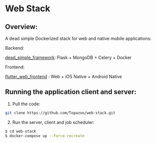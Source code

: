 # Web Stack

## Overview:

A dead simple Dockerized stack for web and native mobile applications:

Backend:

[dead_simple_framework](https://github.com/Topazoo/dead_simple_framework): Flask + MongoDB + Celery + Docker


Frontend:

[flutter_web_frontend](https://github.com/Topazoo/flutter_web_frontend) : Web + iOS Native + Android Native

## Running the application client and server:

1. Pull the code:

```sh
git clone https://github.com/Topazoo/web-stack.git
```

2. Run the server, client and job scheduler:

```sh
$ cd web-stack
$ docker-compose up --force-recreate
```
